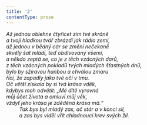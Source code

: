 ```yaml
---
title: '2'
contentType: prose
---
```


<section>

_Až jednou oblehne čtyřicet zim tvé skráně  
a tvoji hladkou tvář zbrázdí jak rádlo zemi,  
až jednou v bědný cár se změní nečekaně  
skvělý šat mládí, teď obdivovaný všemi,  
a někdo zeptá se, co je z těch vzácných darů,  
z těch vzácných pokladů tvých mladých šťastných dnů,  
bylo by sžíravou hanbou a chválou zmaru  
říci, že zapadly jako tvé oči v tmu.  
Oč větší získala by si tvá krása vděk,  
kdybys moh odvětit: „Mé dítě vyrovná  
můj účet života a omluví můj věk,  
vždyť jeho krása je zděděná krása má.“  
         Tak bys byl mladý zas, ač stár a v konci sil,  
         a zas bys viděl vřít chladnoucí krev svých žil._

</section>
